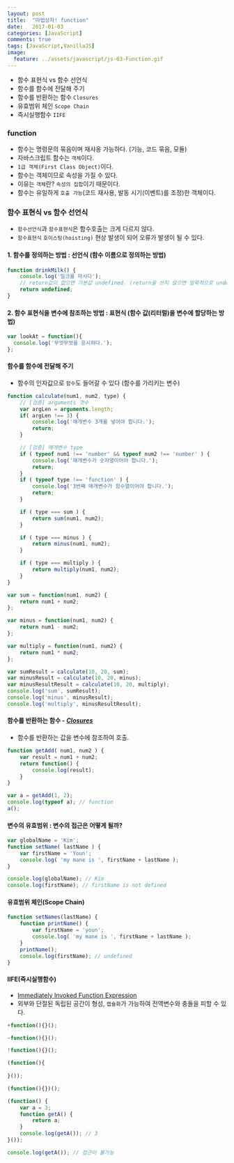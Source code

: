 ```yaml
---
layout: post
title:  "마법상자! function"
date:   2017-01-03
categories: [JavaScript]
comments: true
tags: [JavaScript,VanillaJS]
image:
  feature: ../assets/javascript/js-03-Function.gif
---
```


- 함수 표현식 vs 함수 선언식
- 함수를 함수에 전달해 주기
- 함수를 반환하는 함수 `Closures`
- 유효범위 체인 `Scope Chain`
- 즉시실행함수 `IIFE`

<!--more-->

### function
- 함수는 명령문의 묶음이며 재샤옹 가능하다. (기능, 코드 묶음, 모듈)
- 자바스크립트 함수는 `객체`이다.
- `1급 객체(First Class Object)`이다.
- 함수는 객체이므로 속성을 가질 수 있다.
- 이유는 `객체`란? `속성의 집합`이기 때문이다.
- 함수는 유일하게 `호출 가능`(코드 재사용, 발동 시기(이벤트)를 조정)한 객체이다.

### 함수 표현식 vs 함수 선언식
- `함수선언식`과 `함수표현식`은 함수호출는 크게 다르지 않다.
- `함수표현식` `호이스팅(hoisting)` 현상 발생이 되어 오류가 발생이 될 수 있다.

#### 1. 함수를 정의하는 방법 : 선언식 (함수 이름으로 정의하는 방법)
```javascript
function drinkMilk() {
	console.log('밀크를 마시다');
	// return값이 없으면 기본값 undefined. (return을 쓰지 않으면 암묵적으로 undefined)
	return undefined;
}
```

#### 2. 함수 표현식을 변수에 참조하는 방법 : 표현식 (함수 값(리터럴)을 변수에 할당하는 방법)
```javascript
var lookAt = function(){
  console.log('무엇무엇을 응시하다.');
};
```

#### 함수를 함수에 전달해 주기
- 함수의 인자값으로 `함수`도 들어갈 수 있다 (함수를 가리키는 변수)

```js
function calculate(num1, num2, type) {
	// [검증] arguments 갯수
	var argLen = arguments.length;
	if( argLen !== 3) {
		console.log('매개변수 3개를 넣어야 합니다.');
		return;
	}

	// [검증] 매개변수 type
	if ( typeof num1 !== 'number' && typeof num2 !== 'number' ) {
		console.log('매개변수가 숫자열이어야 합니다.');
		return;
	}
	if ( typeof type !== 'function' ) {
		console.log('3번째 매개변수가 함수열이어야 합니다.');
		return;
	}

	if ( type === sum ) {
		return sum(num1, num2);
	}

	if ( type === minus ) {
		return minus(num1, num2);
	}

	if ( type === multiply ) {
		return multiply(num1, num2);
	}
}

var sum = function(num1, num2) {
	return num1 + num2;
};

var minus = function(num1, num2) {
	return num1 - num2;
};

var multiply = function(num1, num2) {
	return num1 * num2;
};

var sumResult = calculate(10, 20, sum);
var minusResult = calculate(10, 20, minus);
var minusResultResult = calculate(10, 20, multiply);
console.log('sum', sumResult);
console.log('minus', minusResult);
console.log('multiply', minusResultResult);
```

#### 함수를 반환하는 함수 - *[Closures](https://developer.mozilla.org/ko/docs/Web/js/Guide/Closures)*
- 함수를 반환하는 값을 변수에 참조하여 호출.

```js
function getAdd( num1, num2 ) {
	var result = num1 + num2;
	return function() {
		console.log(result);
	}
}

var a = getAdd(1, 2);
console.log(typeof a); // function
a();
```

#### 변수의 유효범위 : 변수의 접근은 어떻게 될까?

```js
var globalName = 'Kim';
function setName( lastName ) {
	var firstName = 'Youn';
	console.log( 'my mane is ', firstName + lastName );
}

console.log(globalName); // Kim
console.log(firstName); // firstName is not defined
```

#### 유효범위 체인(Scope Chain)

```js
function setNames(lastName) {
	function printName() {
		var firstName = 'youn';
		console.log( 'my mane is ', firstName + lastName );
	}
	printName();
	console.log(firstName); // undefined
}
```

#### IIFE(즉시실행함수)
- [Immediately Invoked Function Expression](http://benalman.com/news/2010/11/immediately-invoked-function-expression/)
- 외부와 단절된 독립된 공간이 형성, `캡슐화`가 가능하여 전역변수와 충돌을 피할 수 있다.

```js
+function(){}();

~function(){}();

!function(){}();

(function(){
  
}());

(function(){})();
```

```js
(function() {
	var a = 3;
	function getA() {
		return a;
	}
	console.log(getA()); // 3
}());

console.log(getA()); // 접근이 불가능
```

